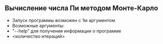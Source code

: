 ﻿## Вычисление числа Пи методом Монте-Карло

* Запуск программы возможен с 1м аргументом
* Возможные аргументы:
* "--help" для получения информации о программе
* <количество итераций>